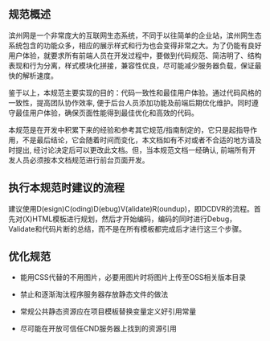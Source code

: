 ## 规范概述

滨州网是一个非常庞大的互联网生态系统，不同于以往简单的企业站，滨州网生态系统包含的功能众多，相应的展示样式和行为也会变得非常之大。为了仍能有良好用户体验，就要求所有前端人员在开发过程中，要做到代码规范、简洁明了、结构表现和行为分离，样式模块化拼接，兼容性优良，尽可能减少服务器负载，保证最快的解析速度。

鉴于以上，本规范主要实现的目的：代码一致性和最佳用户体验。通过代码风格的一致性，提高团队协作效率, 便于后台人员添加功能及前端后期优化维护。同时遵守最佳用户体验，确保页面性能得到最佳优化和高效的代码。

本规范是在开发中积累下来的经验和参考其它规范/指南制定的，它只是起指导作用，不是最后结论，它会随着时间而变化，本文档如有不对或者不合适的地方请及时提出, 经讨论决定后可以更改此文档。但，当本规范文档一经确认, 前端所有开发人员必须按本文档规范进行前台页面开发。

## 执行本规范时建议的流程
建议使用D(esign)C(oding)D(ebug)V(alidate)R(oundup)，即DCDVR的流程。首先对(X)HTML模板进行规划，然后才开始编码，编码的同时进行Debug，Validate和代码片断的总结，而不是在所有模板都完成后才进行这三个步骤。

## 优化规范

* 能用CSS代替的不用图片，必要用图片时将图片上传至OSS相关版本目录

* 禁止和逐渐淘汰程序服务器存放静态文件的做法

* 常规公共静态资源应在项目模板替换变量定义好引用常量

* 尽可能在开放可信任CND服务器上找到的资源引用
